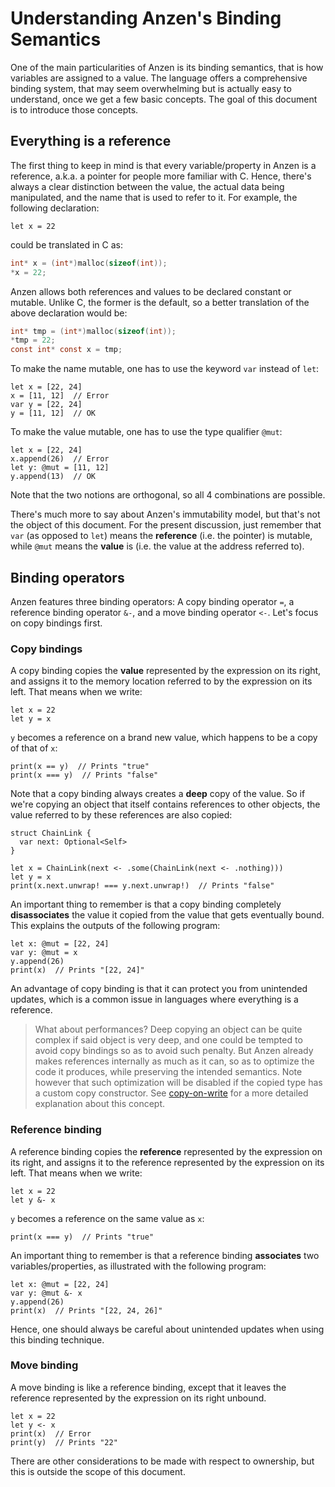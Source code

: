 # Understanding Anzen's Binding Semantics

One of the main particularities of Anzen is its binding semantics,
that is how variables are assigned to a value.
The language offers a comprehensive binding system,
that may seem overwhelming but is actually easy to understand,
once we get a few basic concepts.
The goal of this document is to introduce those concepts.


## Everything is a reference

The first thing to keep in mind is that every variable/property in Anzen is a reference,
a.k.a. a pointer for people more familiar with C.
Hence, there's always a clear distinction between the value,
the actual data being manipulated,
and the name that is used to refer to it.
For example, the following declaration:
```anzen
let x = 22
```
could be translated in C as:
```c
int* x = (int*)malloc(sizeof(int));
*x = 22;
```

Anzen allows both references and values to be declared constant or mutable.
Unlike C, the former is the default,
so a better translation of the above declaration would be:
```c
int* tmp = (int*)malloc(sizeof(int));
*tmp = 22;
const int* const x = tmp;
```
To make the name mutable, one has to use the keyword `var` instead of `let`:
```anzen
let x = [22, 24]
x = [11, 12]  // Error
var y = [22, 24]
y = [11, 12]  // OK
```
To make the value mutable, one has to use the type qualifier `@mut`:
```anzen
let x = [22, 24]
x.append(26)  // Error
let y: @mut = [11, 12]
y.append(13)  // OK
```
Note that the two notions are orthogonal,
so all 4 combinations are possible.

There's much more to say about Anzen's immutability model,
but that's not the object of this document.
For the present discussion,
just remember that `var` (as opposed to `let`) means the **reference** (i.e. the pointer) is mutable,
while `@mut` means the **value** is (i.e. the value at the address referred to).


## Binding operators

Anzen features three binding operators:
A copy binding operator `=`,
a reference binding operator `&-`, and
a move binding operator `<-`.
Let's focus on copy bindings first.

### Copy bindings
A copy binding copies the **value** represented by the expression on its right,
and assigns it to the memory location referred to by the expression on its left.
That means when we write:
```anzen
let x = 22
let y = x
```
`y` becomes a reference on a brand new value,
which happens to be a copy of that of `x`:
```anzen
print(x == y)  // Prints "true"
print(x === y)  // Prints "false"
```

Note that a copy binding always creates a **deep** copy of the value.
So if we're copying an object that itself contains references to other objects,
the value referred to by these references are also copied:
```anzen
struct ChainLink {
  var next: Optional<Self>
}

let x = ChainLink(next <- .some(ChainLink(next <- .nothing)))
let y = x
print(x.next.unwrap! === y.next.unwrap!)  // Prints "false"
```

An important thing to remember is that a copy binding completely **disassociates** the value it copied
from the value that gets eventually bound.
This explains the outputs of the following program:
```anzen
let x: @mut = [22, 24]
var y: @mut = x
y.append(26)
print(x)  // Prints "[22, 24]"
```

An advantage of copy binding is that it can protect you from unintended updates,
which is a common issue in languages where everything is a reference.

> What about performances?
> Deep copying an object can be quite complex if said object is very deep,
> and one could be tempted to avoid copy bindings so as to avoid such penalty.
> But Anzen already makes references internally as much as it can,
> so as to optimize the code it produces, while preserving the intended semantics.
> Note however that such optimization will be disabled
> if the copied type has a custom copy constructor.
> See [copy-on-write](https://en.wikipedia.org/wiki/Copy-on-write)
> for a more detailed explanation about this concept.

### Reference binding
A reference binding copies the **reference** represented by the expression on its right,
and assigns it to the reference represented by the expression on its left.
That means when we write:
```anzen
let x = 22
let y &- x
```
`y` becomes a reference on the same value as `x`:
```anzen
print(x === y)  // Prints "true"
```

An important thing to remember is that a reference binding **associates** two variables/properties,
as illustrated with the following program:
```anzen
let x: @mut = [22, 24]
var y: @mut &- x
y.append(26)
print(x)  // Prints "[22, 24, 26]"
```
Hence, one should always be careful about unintended updates when using this binding technique.

### Move binding
A move binding is like a reference binding,
except that it leaves the reference represented by the expression on its right unbound.
```anzen
let x = 22
let y <- x
print(x)  // Error
print(y)  // Prints "22"
```

There are other considerations to be made with respect to ownership,
but this is outside the scope of this document.
